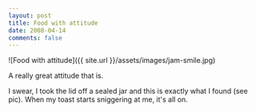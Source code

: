 ```yaml
---
layout: post
title: Food with attitude
date: 2008-04-14
comments: false
---
```

![Food with attitude]({{ site.url }}/assets/images/jam-smile.jpg)

A really great attitude that is.

I swear, I took the lid off a sealed jar and this is exactly what I found (see pic). When my toast starts sniggering at me, it's all on.
